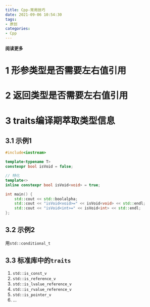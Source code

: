 ```yaml
---
title: Cpp-常用技巧
date: 2021-09-06 10:54:30
tags: 
- 原创
categories: 
- Cpp
---
```


**阅读更多**

<!--more-->

# 1 形参类型是否需要左右值引用

# 2 返回类型是否需要左右值引用

# 3 traits编译期萃取类型信息

## 3.1 示例1

```c++
#include<iostream>

template<typename T>
constexpr bool isVoid = false;

// 特化
template<>
inline constexpr bool isVoid<void> = true;

int main() {
    std::cout << std::boolalpha;
    std::cout << "isVoid<void>=" << isVoid<void> << std::endl;
    std::cout << "isVoid<int>=" << isVoid<int> << std::endl;
};
```

## 3.2 示例2

用`std::conditional_t`

## 3.3 标准库中的`traits`

1. `std::is_const_v`
1. `std::is_reference_v`
1. `std::is_lvalue_reference_v`
1. `std::is_rvalue_reference_v`
1. `std::is_pointer_v`
1. ...
